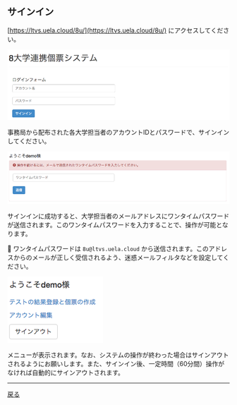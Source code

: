 ## サインイン

[https://ltvs.uela.cloud/8u/](https://ltvs.uela.cloud/8u/) にアクセスしてください。

![システム開始画面](https://raw.githubusercontent.com/cist-kklab/8U_doc/master/img/SignIn001.png "システム開始画面")

事務局から配布された各大学担当者のアカウントIDとパスワードで、サインインしてください。

![ワンタイムパスワード](https://raw.githubusercontent.com/cist-kklab/8U_doc/master/img/SignIn002.png "ワンタイムパスワード")

サインインに成功すると、大学担当者のメールアドレスにワンタイムパスワードが送信されます。このワンタイムパスワードを入力することで、操作が可能となります。

:email: ワンタイムパスワードは `8u@ltvs.uela.cloud` から送信されます。このアドレスからのメールが正しく受信されるよう、迷惑メールフィルタなどを設定してください。

![メニュー](https://raw.githubusercontent.com/cist-kklab/8U_doc/master/img/SignIn003.png "メニュー")

メニューが表示されます。なお、システムの操作が終わった場合はサインアウトされるようにお願いします。また、サインイン後、一定時間（60分間）操作がなければ自動的にサインアウトされます。

---

[戻る](../README.md)
